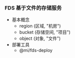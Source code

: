 ### FDS 基于文件的存储服务

- 基本概念
  - region (区域, "机房")
  - bucket (存储空间, "项目")
  - object (对象, "文件")
- 部署工具
  - @mi/fds-deploy
